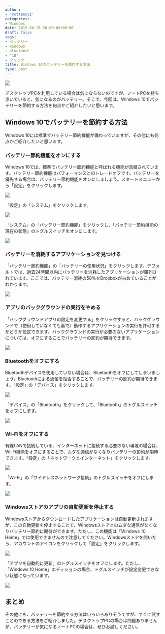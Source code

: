 ```yaml
---
author:
- '@ottanxyz'
categories:
- Windows
date: 2015-08-15 00:00:00+00:00
draft: false
tags:
- バッテリー
- windows
- bluetooth
- '10'
- クリック
title: Windows 10のバッテリーを節約する方法
type: post
---
```


![](150815-55cea8e33d437.jpg)

デスクトップPCを利用している場合は気にならないのですが、ノートPCを持ち歩いていると、気になるのがバッテリー。そこで、今回は、Windows 10でバッテリーを節約する方法を何点かご紹介したいと思います。

## Windows 10でバッテリーを節約する方法

 Windows 10には標準でバッテリー節約機能が備わっていますが、その他にも何点かご紹介したいと思います。

### バッテリー節約機能をオンにする

Windows 10では、標準でバッテリー節約機能と呼ばれる機能が具備されています。バッテリー節約機能はパフォーマンスとのトレードオフです。バッテリーを優先する場合は、バッテリー節約機能をオンにしましょう。スタートメニューから「設定」をクリックします。

![](150815-55cea8e4854a0.png)

「設定」の「システム」をクリックします。

![](150815-55cea8e6d0bc3.png)

「システム」の「バッテリー節約機能」をクリックし、「バッテリー節約機能の現在の状態」のトグルスイッチをオンにします。

![](150815-55cea8e8bd354.png)

### バッテリーを消耗するアプリケーションを見つける

「バッテリー節約機能」の「バッテリーの使用状況」をクリックします。デフォルトでは、過去24時間以内にバッテリーを消耗したアプリケーションが羅列されています。ここでは、バッテリー消耗の58%をDropboxが占めていることがわかります。

![](150815-55cea8eac67e8.png)

### アプリのバックグラウンドの実行をやめる

「バックグラウンドアプリの設定を変更する」をクリックすると、バックグラウンドで（使用していなくても裏で）動作するアプリケーションの実行を許可するかどうか設定できます。バックグラウンドの実行が必要のないアプリケーションについては、オフにすることでバッテリーの節約が期待できます。

![](150815-55cea8ecb71ed.png)

### Bluetoothをオフにする

Bluetoothデバイスを使用していない場合は、Bluetoothをオフにしてしまいましょう。Bluetoothによる通信を拒否することで、バッテリーの節約が期待できます。「設定」の「デバイス」をクリックします。

![](150815-55cea8ef868bc.png)

「デバイス」の「Bluetooth」をクリックして、「Bluetooth」のトグルスイッチをオフにします。

![](150815-55cea8f179dac.png)

### Wi-Fiをオフにする

有線LANで接続している、インターネットに接続する必要のない環境の場合は、Wi-Fi機能をオフにすることで、ムダな通信がなくなりバッテリーの節約が期待できます。「設定」の「ネットワークとインターネット」をクリックします。

![](150815-55cea8f3167e6.png)

「Wi-Fi」の「ワイヤレスネットワーク接続」のトグルスイッチをオフにします。

![](150815-55cea8f4eae6f.png)

### Windowsストアのアプリの自動更新を停止する

Windowsストアからダウンロードしたアプリケーションは自動更新されますが、この自動更新を停止することで、Windowsストアとのムダな通信がなくなりバッテリー節約に期待ができます。ただし、この機能は「Windows 10 Home」では使用できませんので注意してください。Windowsストアを開いたら、アカウントのアイコンをクリックして「設定」をクリックします。

![](150815-55ceef4a1091a.png)

「アプリを自動的に更新」のトグルスイッチをオフにします。ただし、「Windows 10 Home」エディションの場合、トグルスイッチが設定変更できない状態になっています。

![](150815-55ceef4daae05.png)

## まとめ

その他にも、バッテリーを節約する方法はいろいろありそうですが、すぐに試すことのできる方法をご紹介しました。デスクトップPCの場合は問題ありませんが、バッテリーが気になるノートPCの場合は、ぜひお試しください。
